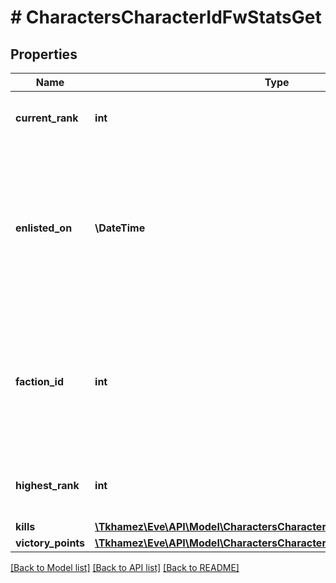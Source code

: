 # # CharactersCharacterIdFwStatsGet

## Properties

Name | Type | Description | Notes
------------ | ------------- | ------------- | -------------
**current_rank** | **int** | The given character&#39;s current faction rank | [optional]
**enlisted_on** | **\DateTime** | The enlistment date of the given character into faction warfare. Will not be included if character is not enlisted in faction warfare | [optional]
**faction_id** | **int** | The faction the given character is enlisted to fight for. Will not be included if character is not enlisted in faction warfare | [optional]
**highest_rank** | **int** | The given character&#39;s highest faction rank achieved | [optional]
**kills** | [**\Tkhamez\Eve\API\Model\CharactersCharacterIdFwStatsGetKills**](CharactersCharacterIdFwStatsGetKills.md) |  |
**victory_points** | [**\Tkhamez\Eve\API\Model\CharactersCharacterIdFwStatsGetVictoryPoints**](CharactersCharacterIdFwStatsGetVictoryPoints.md) |  |

[[Back to Model list]](../../README.md#models) [[Back to API list]](../../README.md#endpoints) [[Back to README]](../../README.md)
